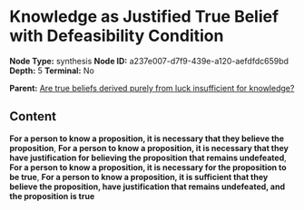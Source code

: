 # Knowledge as Justified True Belief with Defeasibility Condition

**Node Type:** synthesis
**Node ID:** a237e007-d7f9-439e-a120-aefdfdc659bd
**Depth:** 5
**Terminal:** No

**Parent:** [Are true beliefs derived purely from luck insufficient for knowledge?](are-true-beliefs-derived-purely-from-luck-insufficient-for-knowledge-antithesis-c0619fde-acd2-47af-9f94-8c5d46321005.md)

## Content

**For a person to know a proposition, it is necessary that they believe the proposition**, **For a person to know a proposition, it is necessary that they have justification for believing the proposition that remains undefeated**, **For a person to know a proposition, it is necessary for the proposition to be true**, **For a person to know a proposition, it is sufficient that they believe the proposition, have justification that remains undefeated, and the proposition is true**
